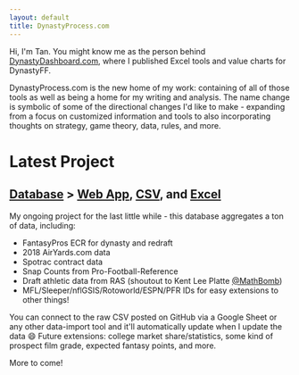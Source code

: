 ```yaml
---
layout: default
title: DynastyProcess.com
---
```

Hi, I'm Tan. You might know me as the person behind [DynastyDashboard.com](http://www.dynastydashboard.com), where I published Excel tools and value charts for DynastyFF.

DynastyProcess.com is the new home of my work: containing of all of those tools as well as being a home for my writing and analysis. The name change is symbolic of some of the directional changes I'd like to make - expanding from a focus on customized information and tools to also incorporating thoughts on strategy, game theory, data, rules, and more.

# Latest Project

## [Database](/downloads/database/) > [Web App](http://apps.dynastyprocess.com/database), [CSV](https://github.com/tanho63/dynastyprocess/blob/master/files/database.csv), and [Excel](https://github.com/tanho63/dynastyprocess/blob/master/files/database-excel-macro.xlsm)

My ongoing project for the last little while - this database aggregates a ton of data, including:

- FantasyPros ECR for dynasty and redraft
- 2018 AirYards.com data
- Spotrac contract data
- Snap Counts from Pro-Football-Reference
- Draft athletic data from RAS (shoutout to Kent Lee Platte [@MathBomb](https://twitter.com/MathBomb))
- MFL/Sleeper/nflGSIS/Rotoworld/ESPN/PFR IDs for easy extensions to other things!

You can connect to the raw CSV posted on GitHub via a Google Sheet or any other data-import tool and it'll automatically update when I update the data :smile: Future extensions: college market share/statistics, some kind of prospect film grade, expected fantasy points, and more.

More to come!
